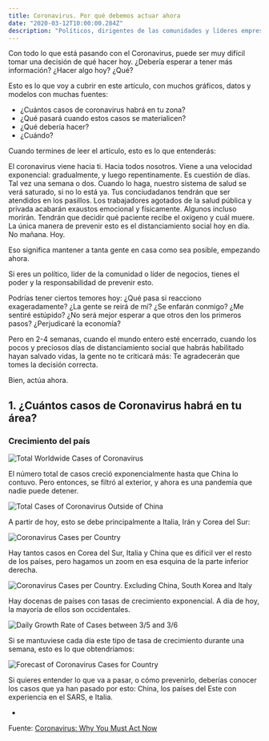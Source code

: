 ```yaml
---
title: Coronavirus. Por qué debemos actuar ahora
date: "2020-03-12T10:00:00.284Z"
description: "Políticos, dirigentes de las comunidades y líderes empresariales: ¿Qué deben hacer y cuándo?"
---
```


Con todo lo que está pasando con el Coronavirus, puede ser muy difícil tomar una decisión de qué hacer hoy. ¿Debería esperar a tener más información? ¿Hacer algo hoy? ¿Qué?

Esto es lo que voy a cubrir en este artículo, con muchos gráficos, datos y modelos con muchas fuentes:

- ¿Cuántos casos de coronavirus habrá en tu zona?
- ¿Qué pasará cuando estos casos se materialicen?
- ¿Qué debería hacer?
- ¿Cuándo?

Cuando termines de leer el artículo, esto es lo que entenderás:

El coronavirus viene hacia ti. Hacia todos nosotros.
Viene a una velocidad exponencial: gradualmente, y luego repentinamente.
Es cuestión de días. Tal vez una semana o dos.
Cuando lo haga, nuestro sistema de salud se verá saturado, si no lo está ya.
Tus conciudadanos tendrán que ser atendidos en los pasillos.
Los trabajadores agotados de la salud pública y privada acabarán exaustos emocional y físicamente. Algunos incluso morirán.
Tendrán que decidir qué paciente recibe el oxígeno y cuál muere.
La única manera de prevenir esto es el distanciamiento social hoy en día.
No mañana.
Hoy.

Eso significa mantener a tanta gente en casa como sea posible, empezando ahora.

Si eres un político, líder de la comunidad o líder de negocios, tienes el poder y la responsabilidad de prevenir esto.

Podrías tener ciertos temores hoy: ¿Qué pasa si reacciono exageradamente? ¿La gente se reirá de mí? ¿Se enfarán conmigo? ¿Me sentiré estúpido? ¿No será mejor esperar a que otros den los primeros pasos? ¿Perjudicaré la economía?

Pero en 2-4 semanas, cuando el mundo entero esté encerrado, cuando los pocos y preciosos días de distanciamiento social que habrás habilitado hayan salvado vidas, la gente no te criticará más: Te agradecerán que tomes la decisión correcta.

Bien, actúa ahora.

## 1. ¿Cuántos casos de Coronavirus habrá en tu área?

### Crecimiento del país

![Total Worldwide Cases of Coronavirus](https://miro.medium.com/max/3780/1*isAkYa68DkC-EgRdx_efZg.png)

El número total de casos creció exponencialmente hasta que China lo contuvo. Pero entonces, se filtró al exterior, y ahora es una pandemia que nadie puede detener.

![Total Cases of Coronavirus Outside of China](https://miro.medium.com/max/3993/1*gf6JzgmgTgeihpuhJh88Iw.png)

A partir de hoy, esto se debe principalmente a Italia, Irán y Corea del Sur:

![Coronavirus Cases per Country](https://miro.medium.com/max/4530/1*NSLFDRry46VwCkmZiED5iA.png)

Hay tantos casos en Corea del Sur, Italia y China que es difícil ver el resto de los países, pero hagamos un zoom en esa esquina de la parte inferior derecha.

![Coronavirus Cases per Country. Excluding China, South Korea and Italy](https://miro.medium.com/max/4818/1*sJQrjQFmY4_ll6ywp2pb1g.png)

Hay docenas de países con tasas de crecimiento exponencial. A día de hoy, la mayoría de ellos son occidentales.

![Daily Growth Rate of Cases between 3/5 and 3/6](https://miro.medium.com/max/4497/1*1yyMraCJiDtHF8CpLN1V6Q.png)

Si se mantuviese cada día este tipo de tasa de crecimiento durante una semana, esto es lo que obtendríamos:

![Forecast of Coronavirus Cases for Country](https://miro.medium.com/max/4599/1*ofHoCqxh4bZVML6Ifz9zyg.png)

Si quieres entender lo que va a pasar, o cómo prevenirlo, deberías conocer los casos que ya han pasado por esto: China, los países del Este con experiencia en el SARS, e Italia.

-

Fuente: [Coronavirus: Why You Must Act Now](https://medium.com/@tomaspueyo/coronavirus-act-today-or-people-will-die-f4d3d9cd99ca)